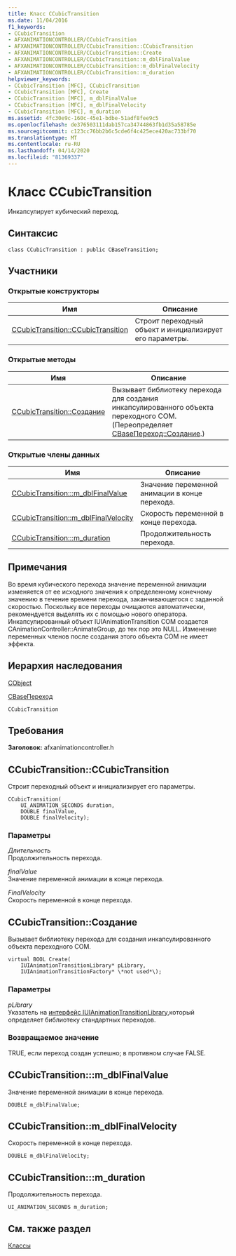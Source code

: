 ```yaml
---
title: Класс CCubicTransition
ms.date: 11/04/2016
f1_keywords:
- CCubicTransition
- AFXANIMATIONCONTROLLER/CCubicTransition
- AFXANIMATIONCONTROLLER/CCubicTransition::CCubicTransition
- AFXANIMATIONCONTROLLER/CCubicTransition::Create
- AFXANIMATIONCONTROLLER/CCubicTransition::m_dblFinalValue
- AFXANIMATIONCONTROLLER/CCubicTransition::m_dblFinalVelocity
- AFXANIMATIONCONTROLLER/CCubicTransition::m_duration
helpviewer_keywords:
- CCubicTransition [MFC], CCubicTransition
- CCubicTransition [MFC], Create
- CCubicTransition [MFC], m_dblFinalValue
- CCubicTransition [MFC], m_dblFinalVelocity
- CCubicTransition [MFC], m_duration
ms.assetid: 4fc30e9c-160c-45e1-bdbe-51adf8fee9c5
ms.openlocfilehash: de376503111dab157ca34744863fb1d35a58785e
ms.sourcegitcommit: c123cc76bb2b6c5cde6f4c425ece420ac733bf70
ms.translationtype: MT
ms.contentlocale: ru-RU
ms.lasthandoff: 04/14/2020
ms.locfileid: "81369337"
---
```

# <a name="ccubictransition-class"></a>Класс CCubicTransition

Инкапсулирует кубический переход.

## <a name="syntax"></a>Синтаксис

```
class CCubicTransition : public CBaseTransition;
```

## <a name="members"></a>Участники

### <a name="public-constructors"></a>Открытые конструкторы

|Имя|Описание|
|----------|-----------------|
|[CCubicTransition::CCubicTransition](#ccubictransition)|Строит переходный объект и инициализирует его параметры.|

### <a name="public-methods"></a>Открытые методы

|Имя|Описание|
|----------|-----------------|
|[CCubicTransition::Создание](#create)|Вызывает библиотеку перехода для создания инкапсулированного объекта переходного COM. (Переопределяет [CBaseПереход::Создание](../../mfc/reference/cbasetransition-class.md#create).)|

### <a name="public-data-members"></a>Открытые члены данных

|Имя|Описание|
|----------|-----------------|
|[CCubicTransition:::m_dblFinalValue](#m_dblfinalvalue)|Значение переменной анимации в конце перехода.|
|[CCubicTransition::m_dblFinalVelocity](#m_dblfinalvelocity)|Скорость переменной в конце перехода.|
|[CCubicTransition:::m_duration](#m_duration)|Продолжительность перехода.|

## <a name="remarks"></a>Примечания

Во время кубического перехода значение переменной анимации изменяется от ее исходного значения к определенному конечному значению в течение времени перехода, заканчивающегося с заданной скоростью. Поскольку все переходы очищаются автоматически, рекомендуется выделять их с помощью нового оператора. Инкапсулированный объект IUIAnimationTransition COM создается CAnimationController::AnimateGroup, до тех пор это NULL. Изменение переменных членов после создания этого объекта COM не имеет эффекта.

## <a name="inheritance-hierarchy"></a>Иерархия наследования

[CObject](../../mfc/reference/cobject-class.md)

[CBaseПереход](../../mfc/reference/cbasetransition-class.md)

`CCubicTransition`

## <a name="requirements"></a>Требования

**Заголовок:** afxanimationcontroller.h

## <a name="ccubictransitionccubictransition"></a><a name="ccubictransition"></a>CCubicTransition::CCubicTransition

Строит переходный объект и инициализирует его параметры.

```
CCubicTransition(
    UI_ANIMATION_SECONDS duration,
    DOUBLE finalValue,
    DOUBLE finalVelocity);
```

### <a name="parameters"></a>Параметры

*Длительность*<br/>
Продолжительность перехода.

*finalValue*<br/>
Значение переменной анимации в конце перехода.

*FinalVelocity*<br/>
Скорость переменной в конце перехода.

## <a name="ccubictransitioncreate"></a><a name="create"></a>CCubicTransition::Создание

Вызывает библиотеку перехода для создания инкапсулированного объекта переходного COM.

```
virtual BOOL Create(
    IUIAnimationTransitionLibrary* pLibrary,
    IUIAnimationTransitionFactory* \*not used*\);
```

### <a name="parameters"></a>Параметры

*pLibrary*<br/>
Указатель на [интерфейс IUIAnimationTransitionLibrary,](/windows/win32/api/uianimation/nn-uianimation-iuianimationtransitionlibrary)который определяет библиотеку стандартных переходов.

### <a name="return-value"></a>Возвращаемое значение

TRUE, если переход создан успешно; в противном случае FALSE.

## <a name="ccubictransitionm_dblfinalvalue"></a><a name="m_dblfinalvalue"></a>CCubicTransition:::m_dblFinalValue

Значение переменной анимации в конце перехода.

```
DOUBLE m_dblFinalValue;
```

## <a name="ccubictransitionm_dblfinalvelocity"></a><a name="m_dblfinalvelocity"></a>CCubicTransition::m_dblFinalVelocity

Скорость переменной в конце перехода.

```
DOUBLE m_dblFinalVelocity;
```

## <a name="ccubictransitionm_duration"></a><a name="m_duration"></a>CCubicTransition:::m_duration

Продолжительность перехода.

```
UI_ANIMATION_SECONDS m_duration;
```

## <a name="see-also"></a>См. также раздел

[Классы](../../mfc/reference/mfc-classes.md)
